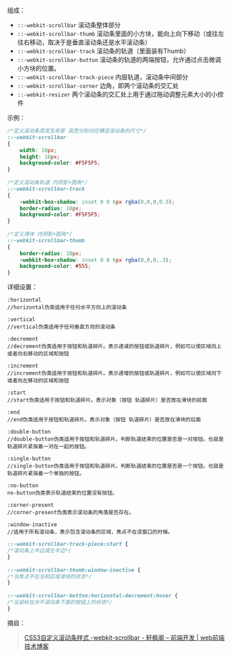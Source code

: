 

组成：

- `::-webkit-scrollbar` 滚动条整体部分
- `::-webkit-scrollbar-thumb`  滚动条里面的小方块，能向上向下移动（或往左往右移动，取决于是垂直滚动条还是水平滚动条）
- `::-webkit-scrollbar-track`  滚动条的轨道（里面装有Thumb）
- `::-webkit-scrollbar-button` 滚动条的轨道的两端按钮，允许通过点击微调小方块的位置。
- `::-webkit-scrollbar-track-piece` 内层轨道，滚动条中间部分
- `::-webkit-scrollbar-corner` 边角，即两个滚动条的交汇处
- `::-webkit-resizer` 两个滚动条的交汇处上用于通过拖动调整元素大小的小控件

示例：

```css
/*定义滚动条高宽及背景 高宽分别对应横竖滚动条的尺寸*/
::-webkit-scrollbar
{
    width: 16px;
    height: 16px;
    background-color: #F5F5F5;
}
 
/*定义滚动条轨道 内阴影+圆角*/
::-webkit-scrollbar-track
{
    -webkit-box-shadow: inset 0 0 6px rgba(0,0,0,0.3);
    border-radius: 10px;
    background-color: #F5F5F5;
}
 
/*定义滑块 内阴影+圆角*/
::-webkit-scrollbar-thumb
{
    border-radius: 10px;
    -webkit-box-shadow: inset 0 0 6px rgba(0,0,0,.3);
    background-color: #555;
}
```

详细设置：

```
:horizontal
//horizontal伪类适用于任何水平方向上的滚动条
 
:vertical
//vertical伪类适用于任何垂直方向的滚动条
 
:decrement
//decrement伪类适用于按钮和轨道碎片。表示递减的按钮或轨道碎片，例如可以使区域向上或者向右移动的区域和按钮
 
:increment
//increment伪类适用于按钮和轨道碎片。表示递增的按钮或轨道碎片，例如可以使区域向下或者向左移动的区域和按钮
 
:start
//start伪类适用于按钮和轨道碎片。表示对象（按钮 轨道碎片）是否放在滑块的前面
 
:end
//end伪类适用于按钮和轨道碎片。表示对象（按钮 轨道碎片）是否放在滑块的后面
 
:double-button
//double-button伪类适用于按钮和轨道碎片。判断轨道结束的位置是否是一对按钮。也就是轨道碎片紧挨着一对在一起的按钮。
 
:single-button
//single-button伪类适用于按钮和轨道碎片。判断轨道结束的位置是否是一个按钮。也就是轨道碎片紧挨着一个单独的按钮。
 
:no-button
no-button伪类表示轨道结束的位置没有按钮。
 
:corner-present
//corner-present伪类表示滚动条的角落是否存在。
 
:window-inactive
//适用于所有滚动条，表示包含滚动条的区域，焦点不在该窗口的时候。
```

```css
::-webkit-scrollbar-track-piece:start {
/*滚动条上半边或左半边*/
}
 
::-webkit-scrollbar-thumb:window-inactive {
/*当焦点不在当前区域滑块的状态*/
}
 
::-webkit-scrollbar-button:horizontal:decrement:hover {
/*当鼠标在水平滚动条下面的按钮上的状态*/
}
```

摘自：

> [CSS3自定义滚动条样式 -webkit-scrollbar - 轩枫阁 – 前端开发 | web前端技术博客](http://www.xuanfengge.com/css3-webkit-scrollbar.html)
